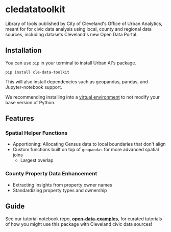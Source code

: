 # cledatatoolkit
Library of tools published by City of Cleveland's Office of Urban Analytics, meant for for civic data analysis using local, county and regional data sources, including datasets Cleveland's new Open Data Portal.

## Installation
You can use `pip` in your terminal to install Urban AI's package.

```
pip install cle-data-toolkit
```
This will also install dependencies such as geopandas, pandas, and Jupyter-notebook support.

We recommending installing into a [virtual environment](https://docs.python.org/3/library/venv.html) to not modify your base version of Python.

## Features

### Spatial Helper Functions
* Apportioning: Allocating Census data to local boundaries that don't align
* Custom functions built on top of `geopandas` for more advanced spatial joins
    * Largest overlap
### County Property Data Enhancement
* Extracting insights from property owner names
* Standardizing property types and ownership

## Guide
See our tutorial notebook repo, [**open-data-examples**](https://github.com/City-of-Cleveland/open-data-examples), for curated tutorials of how you might use this package with Cleveland civic data sources!

